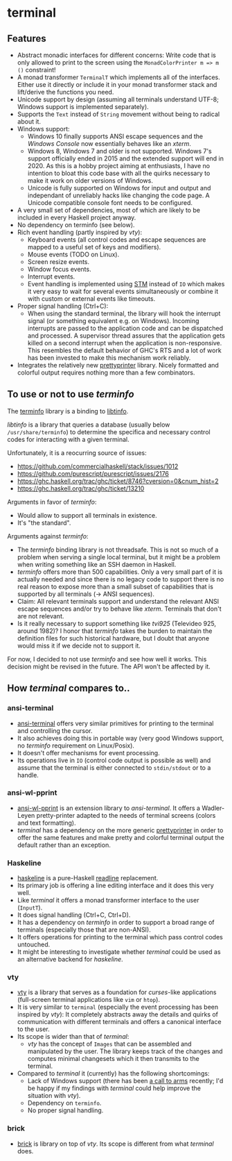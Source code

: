 # terminal

## Features

  - Abstract monadic interfaces for different concerns: Write code that is only allowed to print
    to the screen using the `MonadColorPrinter m => m ()` constraint!
  - A monad transformer `TerminalT` which implements all of the interfaces.
    Either use it directly or include it in your monad transformer stack and lift/derive
    the functions you need.
  - Unicode support by design (assuming all terminals understand UTF-8; Windows support is implemented separately). 
  - Supports the `Text` instead of `String` movement without being to radical about it.
  - Windows support:
      - Windows 10 finally supports ANSI escape sequences and the _Windows Console_ now essentially
        behaves like an _xterm_.
      - Windows 8, Windows 7 and older is not supported. Windows 7's support officially ended in 2015 and
        the extended support will end in 2020. As this is a hobby project aiming at
        enthusiasts, I have no intention to bloat this code base with all the quirks necessary
        to make it work on older versions of Windows.
      - Unicode is fully supported on Windows for input and output and independant of unreliably
        hacks like changing the code page. A Unicode compatible console font needs to be configured.
  - A very small set of dependencies, most of which are likely to be included
    in every Haskell project anyway.
  - No dependency on terminfo (see below).
  - Rich event handling (partly inspired by _vty_):
      - Keyboard events (all control codes and escape sequences are mapped to a useful set of keys and modifiers).
      - Mouse events (TODO on Linux).
      - Screen resize events.
      - Window focus events.
      - Interrupt events.
      - Event handling is implemented using [STM](https://hackage.haskell.org/package/stm) instead of `IO`
        which makes it very easy to wait for several events simultaneously or combine it
        with custom or external events like timeouts.        
  - Proper signal handling (Ctrl+C):
      - When using the standard terminal, the library will hook the
        interrupt signal (or something equivalent e.g. on Windows).
        Incoming interrupts are passed to the application code and can be
        dispatched and processed. A supervisor thread assures that the application
        gets killed on a second interrupt when the application is non-responsive.
        This resembles the default behavior of GHC's RTS and a lot of work has been
        invested to make this mechanism work reliably.
  - Integrates the relatively new [prettyprinter](https://hackage.haskell.org/package/prettyprinter)
    library. Nicely formatted and colorful output requires nothing more than a few combinators.

## To use or not to use _terminfo_

The [terminfo](https://hackage.haskell.org/package/terminfo) library is a binding to
[libtinfo](https://en.wikipedia.org/wiki/Terminfo).

_libtinfo_ is a library that queries a database (usually below `/usr/share/terminfo`)
to determine the specifica and necessary control codes for interacting with a given
terminal.

Unfortunately, it is a reocurring source of issues:

- https://github.com/commercialhaskell/stack/issues/1012
- https://github.com/purescript/purescript/issues/2176
- https://ghc.haskell.org/trac/ghc/ticket/8746?cversion=0&cnum_hist=2
- https://ghc.haskell.org/trac/ghc/ticket/13210

Arguments in favor of _terminfo_:

  - Would allow to support all terminals in existence.
  - It's "the standard".

Arguments against _terminfo_:

  - The _terminfo_ binding library is not threadsafe. This is not so much
    of a problem when serving a single local terminal, but it might be a problem
    when writing something like an SSH daemon in Haskell.
  - _terminfo_ offers more than 500 capabilities. Only a very small part of it
    is actually needed and since there is no legacy code to support there is no
    real reason to expose more than a small subset of capabilities that is supported
    by all terminals (-> ANSI sequences).
  - Claim: All relevant terminals support and understand the relevant ANSI escape sequences
    and/or try to behave like _xterm_. Terminals that don't are not relevant.
  - Is it really necessary to support something like _tvi925_ (Televideo 925, around 1982)?
    I honor that _terminfo_ takes the burden to maintain the definition files
    for such historical hardware, but I doubt that anyone would miss it if we decide not
    to support it.

For now, I decided to not use _terminfo_ and see how well it works.
This decision might be revised in the future. The API won't be affected by it. 

## How _terminal_ compares to..

### ansi-terminal

  - [ansi-terminal](https://hackage.haskell.org/package/ansi-terminal)
    offers very similar primitives for printing to the terminal
    and controlling the cursor.
  - It also achieves doing this in portable way (very good Windows support,
    no _terminfo_ requirement on Linux/Posix).
  - It doesn't offer mechanisms for event processing.
  - Its operations live in `IO` (control code output is possible as well)
    and assume that the terminal is either connected to `stdin/stdout` or
    to a handle.

### ansi-wl-pprint

  - [ansi-wl-pprint](https://hackage.haskell.org/package/ansi-wl-pprint) is an
    extension library to _ansi-terminal_. It offers a Wadler-Leyen pretty-printer
    adapted to the needs of terminal screens (colors and text formatting).
  - _terminal_ has a dependency on the more generic
    [prettyprinter](https://hackage.haskell.org/package/prettyprinter) in order
    to offer the same features and make pretty and colorful terminal output
    the default rather than an exception.
 
### Haskeline

  - [haskeline](https://hackage.haskell.org/package/haskeline) is a pure-Haskell
    [readline](https://en.wikipedia.org/wiki/GNU_Readline) replacement.
  - Its primary job is offering a line editing interface and it does this very well.
  - Like _terminal_ it offers a monad transformer interface to the user (`InputT`).
  - It does signal handling (Ctrl+C, Ctrl+D).
  - It has a dependency on _terminfo_ in order to support a broad range of terminals
    (especially those that are non-ANSI).
  - It offers operations for printing to the terminal which pass control codes
    untouched.
  - It might be interesting to investigate whether _terminal_ could be used
    as an alternative backend for _haskeline_.

### vty

  - [vty](https://hackage.haskell.org/package/vty) is a library that serves
    as a foundation for _curses_-like applications (full-screen terminal applications
    like `vim` or `htop`).
  - It is very similar to `terminal` (especially the event processing has been inspired
    by _vty_): It completely abstracts away the details and quirks of
    communication with different terminals and offers a canonical interface to the user.
  - Its scope is wider than that of _terminal_:
    - _vty_ has the concept of `Images` that can be assembled and manipulated by the user.
      The library keeps track of the changes and computes minimal changesets which it
      then transmits to the terminal.
  - Compared to _terminal_ it (currently) has the following shortcomings:
    - Lack of Windows support (there has been
      [a call to arms](https://www.reddit.com/r/haskell/comments/7tutxa/vty_needs_your_help_supporting_windows/) recently;
      I'd be happy if my findings with _terminal_ could help improve the situation with _vty_).
    - Dependency on `terminfo`.
    - No proper signal handling.

### brick

  - [brick](https://hackage.haskell.org/package/vty) is library on top of _vty_. Its
    scope is different from what _terminal_ does.


